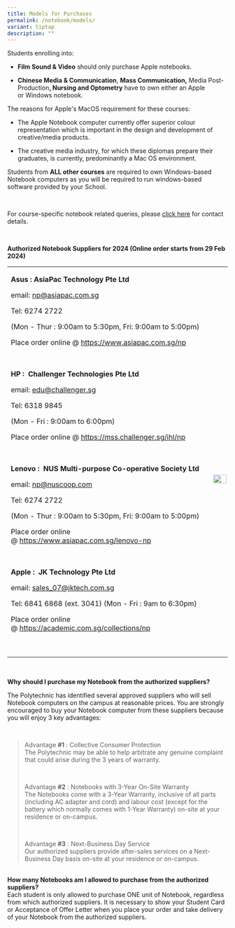 ```yaml
---
title: Models for Purchases
permalink: /notebook/models/
variant: tiptap
description: ""
---
```

<p>Students enrolling into:</p>
<ul data-tight="true" class="tight">
<li>
<p><strong>​Film Sound &amp; Video</strong> should only purchase Apple notebooks.</p>
</li>
<li>
<p><strong>Chinese Media &amp; Communication</strong>,&nbsp;<strong>Mass Communication,</strong>​&nbsp;Media
Post-Production<strong>, Nursing and Optometry</strong>&nbsp;have to own
either an Apple or&nbsp;Windows notebook.</p>
</li>
</ul>
<p>The reasons for Apple's MacOS requirement for these courses:
<br>
</p>
<ul data-tight="true" class="tight">
<li>
<p>The Apple Notebook computer currently offer superior colour representation
which is important in the design and development of creative/media products.</p>
</li>
<li>
<p>The creative media industry, for which these diplomas prepare their graduates,
is currently, predominantly a Mac OS environment.
<br>
</p>
</li>
</ul>
<p></p>
<p>Students from <strong>ALL&nbsp;other courses</strong> are required to own
Windows-based Notebook computers as you will be required to run windows-based
software provided by your School.</p>
<p>
<br>
</p>
<p>For course-specific notebook related queries, please <a href="https://www2.np.edu.sg/notebook/contactus/Pages/CourseSpecificQueries.aspx" rel="noopener noreferrer nofollow" target="_blank">click here</a> for
contact details.
<br>
</p>
<p>
<br>
</p>
<p><strong>Authorized Notebook Suppliers for 2024&nbsp;(Online order&nbsp;starts from 29 Feb 2024)</strong>
</p>
<table>
<tbody>
<tr>
<td rowspan="1" colspan="1">
<p><strong>Asus : AsiaPac Technology&nbsp;Pte Ltd</strong>
</p>
<p>email: <a href="https://www2.np.edu.sg/notebook/contactus/Pages/CourseSpecificQueries.aspx" rel="noopener noreferrer nofollow" target="_blank">np@asiapac.com.sg</a>
</p>
<p>Tel: 6274 2722</p>
<p>(Mon - Thur : 9:00am to 5:30pm, Fri: 9:00am to 5:00pm)</p>
<p>Place order online @&nbsp;<a href="https://www2.np.edu.sg/notebook/contactus/Pages/CourseSpecificQueries.aspx" rel="noopener noreferrer nofollow" target="_blank">https://www.asiapac.com.sg/np​</a>
</p>
<p>&nbsp;</p>
<p><strong>HP :&nbsp; Challenger Technologies Pte Ltd</strong>
</p>
<p>email: <a href="https://www2.np.edu.sg/notebook/contactus/Pages/CourseSpecificQueries.aspx" rel="noopener noreferrer nofollow" target="_blank">edu@challenger.sg</a>
</p>
<p>Tel: 6318 9845</p>
<p>(Mon - Fri : 9:00am to 6:00pm)</p>
<p>Place order online @&nbsp;<a href="https://www2.np.edu.sg/notebook/contactus/Pages/CourseSpecificQueries.aspx" rel="noopener noreferrer nofollow" target="_blank">https://mss.challenger.sg/ihl/np​</a>
</p>
<p>&nbsp;</p>
<p><strong>Lenovo :&nbsp; NUS Multi-purpose Co-operative Society Ltd</strong>
</p>
<p>email: <a href="https://www2.np.edu.sg/notebook/contactus/Pages/CourseSpecificQueries.aspx" rel="noopener noreferrer nofollow" target="_blank">np@nuscoop.com</a>
</p>
<p>Tel: 6274 2722</p>
<p>(Mon - Thur : 9:00am to 5:30pm, Fri: 9:00am to 5:00pm)</p>
<p>Place order online @&nbsp;<a href="https://www2.np.edu.sg/notebook/contactus/Pages/CourseSpecificQueries.aspx" rel="noopener noreferrer nofollow" target="_blank">https://www.asiapac.com.sg/lenovo-np​</a>
</p>
<p>&nbsp;</p>
<p><strong>Apple :&nbsp; JK Technology Pte Ltd</strong>
</p>
<p>​email: <a href="https://www2.np.edu.sg/notebook/contactus/Pages/CourseSpecificQueries.aspx" rel="noopener noreferrer nofollow" target="_blank">sales_07@jktech.com.sg</a>
</p>
<p>Tel: 6841 6868 (ext. 3041) (Mon - Fri : 9am to 6:30pm)</p>
<p>Place order online @&nbsp;<a href="https://www2.np.edu.sg/notebook/contactus/Pages/CourseSpecificQueries.aspx" rel="noopener noreferrer nofollow" target="_blank">https://academic.com.sg/collections/np​</a>
</p>
<p>&nbsp;</p>
</td>
<td rowspan="1" colspan="1">
<p>&nbsp;
<br>​​
<br>
<br>
<br>
<br>
<br>
<br>
<br>
<br>
<br>
</p>
<div class="isomer-image-wrapper">
<img style="border: none; -webkit-tap-highlight-color: transparent; margin: 5px;" height="auto" width="100%" alt="" src="https://www2.np.edu.sg/notebook/PublishingImages/Pages/default2/18_bn04.png">
</div>
<p>
<br>​​​
<br>
<br>
<br>
<br>​
<br>
</p>
</td>
</tr>
</tbody>
</table>
<p><strong><br></strong>
</p>
<p><strong>Why should I purchase my Notebook from the authorized suppliers?</strong>
</p>
<p>The Polytechnic has identified several approved suppliers who will sell
Notebook computers on the campus at reasonable prices. You are strongly
encouraged to buy your Notebook computer from these suppliers because you
will enjoy 3 key advantages:
<br>
</p>
<p>
<br>
</p>
<blockquote>
<p>Advantage <strong>#1</strong> : Collective Consumer Protection
<br>The Polytechnic may be able to help arbitrate any genuine complaint that
could arise during the 3 years of warranty.&nbsp;</p>
<p>
<br>
</p>
<p>Advantage <strong>#2</strong> : Notebooks with 3-Year On-Site Warranty
<br>The Notebooks come with a 3-Year Warranty, inclusive of all parts (including
AC adapter and cord) and labour cost (except for the battery which normally
comes with 1-Year Warranty) on-site at your residence or on-campus.&nbsp;</p>
<p>
<br>
</p>
<p>Advantage <strong>#3</strong> : Next-Business Day Service
<br>Our authorized suppliers provide after-sales services on a Next-Business
Day basis on-site at your residence or on-campus.</p>
</blockquote>
<p>
<br><strong>How many Notebooks am I allowed to purchase from the authorized suppliers?</strong>
<br>Each student is only allowed to purchase ONE unit of Notebook, regardless
from which authorized suppliers. It is necessary to show your Student Card
or Acceptance of Offer Letter when you place your order and take delivery
of your Notebook from the authorized suppliers.</p>